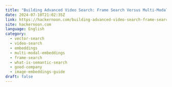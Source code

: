 ```yaml
---
title: "Building Advanced Video Search: Frame Search Versus Multi-Modal Embeddings"
date: 2024-07-10T21:02:35Z
link: https://hackernoon.com/building-advanced-video-search-frame-search-versus-multi-modal-embeddings?source=rss&utm_medium=RSS&utm_source=news.12bit.vn
site: hackernoon.com
language: English
category:
  - vector-search
  - video-search
  - embeddings
  - multi-modal-embeddings
  - frame-search
  - what-is-semantic-search
  - good-company
  - image-embeddings-guide
draft: false
---
```

